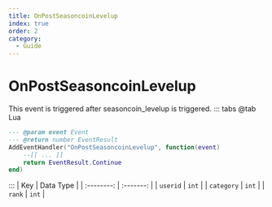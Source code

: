 ```yaml
---
title: OnPostSeasoncoinLevelup
index: true
order: 2
category:
  - Guide
---
```


# OnPostSeasoncoinLevelup
This event is triggered after seasoncoin_levelup is triggered.
::: tabs
@tab Lua
```lua
--- @param event Event
--- @return number EventResult
AddEventHandler("OnPostSeasoncoinLevelup", function(event)
    --[[ ... ]]
    return EventResult.Continue
end)
```

:::
|     Key    | Data Type |
| :--------: | :-------: |
|  `userid`  |   `int`   |
| `category` |   `int`   |
|   `rank`   |   `int`   |